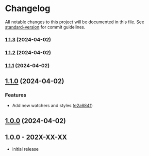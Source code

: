 # Changelog

All notable changes to this project will be documented in this file. See [standard-version](https://github.com/conventional-changelog/standard-version) for commit guidelines.

### [1.1.3](https://github.com/TheJenos/laradump-php/compare/v1.1.2...v1.1.3) (2024-04-02)

### [1.1.2](https://github.com/TheJenos/laradump-php/compare/v1.1.0...v1.1.2) (2024-04-02)

### [1.1.1](https://github.com/TheJenos/laradump-php/compare/v1.1.0...v1.1.1) (2024-04-02)

## [1.1.0](https://github.com/TheJenos/laradump-php/compare/v1.0.0...v1.1.0) (2024-04-02)

### Features

* Add new watchers and styles ([e2a684f](https://github.com/TheJenos/laradump-php/commit/e2a684ff049a9fde4e9c56b4c51ce9e820592a66))

## [1.0.0](https://github.com/TheJenos/laradump-php/compare/v0.0.3...v1.0.0) (2024-04-02)

## 1.0.0 - 202X-XX-XX

- initial release
